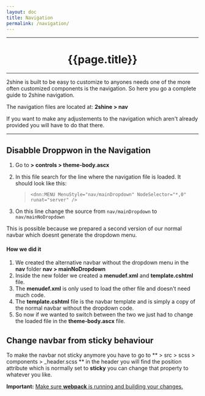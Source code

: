 ```yaml
---
layout: doc
title: Navigation 
permalink: /navigation/
---
```


---

# <center> {{page.title}}  </center>

---

2shine is built to be easy to customize to anyones needs one of the more often customized components is the navigation. 
So here you go a complete guide to 2shine navigation. 

The navigation files are located at: **2shine > nav** 

If you want to make any adjustements to the navigation which aren't already provided you will have to do that there. 


---

## Disabble Droppwon in the Navigation 

1. Go to **> controls > theme-body.ascx**
2. In this file search for the line where the navigation file is loaded. It should look like this: 

    > `<dnn:MENU MenuStyle="nav/mainDropdown" NodeSelector="*,0" runat="server" />`

3. On this line change the source from `nav/mainDropdown` to `nav/mainNoDropdown`

This is possible because we prepared a second version of our normal navbar which doesnt generate the dropdown menu. 

#### How we did it 

1. We created the alternative navbar without the dropdown menu in the **nav** folder **nav > mainNoDropdown**
2. Inside the new folder we created a **menudef.xml** and **template.cshtml** file.
3. The **menudef.xml** is only used to load the other file and doesn't need much code. 
4. The **template.cshtml** file is the navbar template and is simply a copy of the normal navbar without the dropdown code. 
5. So now if we wanted to switch between the two we just had to change the loaded file in the **theme-body.ascx** file.


## Change navbar from sticky behaviour

To make the navbar not sticky anymore you have to go to ** > src > scss > components > _header.scss ** in the header you will find the position attribute which is normally set to **sticky** you can change that property to whatever you like. 

**Important:** [Make sure **webpack** is running and building your changes.]() 